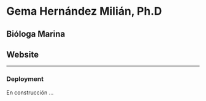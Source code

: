 # Gema Hernández Milián, Ph.D
## Bióloga Marina 
## Website 
---
 
### Deployment
En construcción ...
